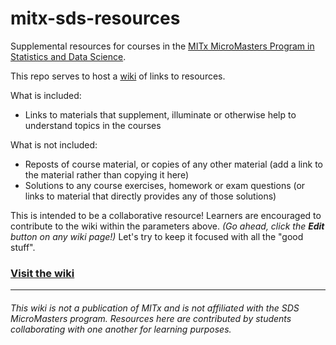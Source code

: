 # mitx-sds-resources
Supplemental resources for courses in the [MITx MicroMasters Program in Statistics and Data Science](https://micromasters.mit.edu/ds/).

This repo serves to host a [wiki](https://github.com/roadfoodr/mitx-sds-resources/wiki) of links to resources.

What is included:
* Links to materials that supplement, illuminate or otherwise help to understand topics in the courses

What is not included:
* Reposts of course material, or copies of any other material (add a link to the material rather than copying it here)
* Solutions to any course exercises, homework or exam questions (or links to material that directly provides any of those solutions)

This is intended to be a collaborative resource!  Learners are encouraged to contribute to the wiki within the parameters above.  _(Go ahead, click the **Edit** button on any wiki page!)_  Let's try to keep it focused with all the "good stuff".
### [Visit the wiki](https://github.com/roadfoodr/mitx-sds-resources/wiki)


---
###### This wiki is not a publication of MITx and is not affiliated with the SDS MicroMasters program.  Resources here are contributed by students collaborating with one another for learning purposes.
